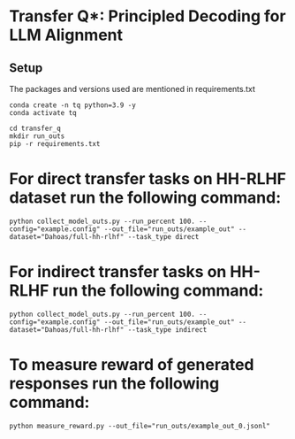 # Transfer Q*: Principled Decoding for LLM Alignment

## Setup
The packages and versions used are mentioned in requirements.txt
```
conda create -n tq python=3.9 -y
conda activate tq

cd transfer_q
mkdir run_outs
pip -r requirements.txt
```

# For direct transfer tasks on HH-RLHF dataset run the following command:

```
python collect_model_outs.py --run_percent 100. --config="example.config" --out_file="run_outs/example_out" --dataset="Dahoas/full-hh-rlhf" --task_type direct
```

# For indirect transfer tasks on HH-RLHF run the following command:

```
python collect_model_outs.py --run_percent 100. --config="example.config" --out_file="run_outs/example_out" --dataset="Dahoas/full-hh-rlhf" --task_type indirect
```
# To measure reward of generated responses run the following command:

```
python measure_reward.py --out_file="run_outs/example_out_0.jsonl"
```
